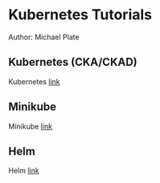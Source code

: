 # Kubernetes Tutorials

Author: Michael Plate

## Kubernetes (CKA/CKAD)

Kubernetes [link](Kubernetes/README.md)

## Minikube

Minikube [link](Minikube/README.md)

## Helm

Helm [link](Helm/README.md)